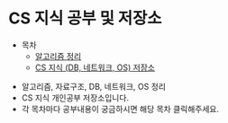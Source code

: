 # CS 지식 공부 및 저장소
* 목차
    * [알고리즘 정리]()
    * [CS 지식 (DB, 네트워크, OS) 저장소]()

+ 알고리즘, 자료구조, DB, 네트워크, OS 정리
+ CS 지식 개인공부 저장소입니다.  
+ 각 목차마다 공부내용이 궁금하시면 해당 목차 클릭해주세요.

